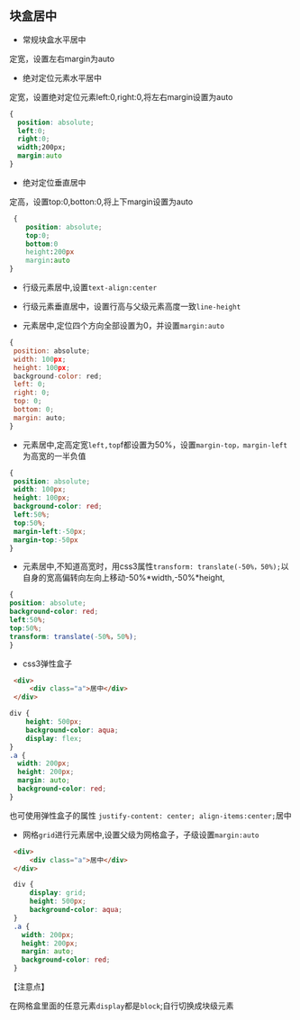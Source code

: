 ## 块盒居中

* 常规块盒水平居中

定宽，设置左右margin为auto

* 绝对定位元素水平居中

定宽，设置绝对定位元素left:0,right:0,将左右margin设置为auto

```css
{
  position: absolute;
  left:0;
  right:0;
  width;200px;
  margin:auto
}
```

* 绝对定位垂直居中

定高，设置top:0,botton:0,将上下margin设置为auto

```css
 {
  	position: absolute;
 	top:0;
    bottom:0
  	height:200px
  	margin:auto
}
```

* 行级元素居中,设置`text-align:center`

* 行级元素垂直居中，设置行高与父级元素高度一致`line-height`

* 元素居中,定位四个方向全部设置为0，并设置`margin:auto`

```js
{
 position: absolute;
 width: 100px;
 height: 100px;
 background-color: red;
 left: 0;
 right: 0;
 top: 0;
 bottom: 0;
 margin: auto;
}
```

* 元素居中,定高定宽`left,top`f都设置为50%，设置`margin-top，margin-left`为高宽的一半负值

```css
{
 position: absolute;
 width: 100px;
 height: 100px;
 background-color: red;
 left:50%;
 top:50%;
 margin-left:-50px;
 margin-top:-50px
}
```

* 元素居中,不知道高宽时，用css3属性`transform: translate(-50%，50%);`以自身的宽高偏转向左向上移动-50%\*width,-50%\*height,

 ```css
{
 position: absolute;
 background-color: red;
 left:50%;
 top:50%;
 transform: translate(-50%，50%);
}
 ```

* css3弹性盒子

```html
 <div>
     <div class="a">居中</div>
 </div>
```

```css
div {
    height: 500px;
    background-color: aqua;
    display: flex;
}
.a {
  width: 200px;
  height: 200px;
  margin: auto;
  background-color: red;    
}
```

也可使用弹性盒子的属性 `justify-content: center; align-items:center;`居中

* 网格`grid`进行元素居中,设置父级为网格盒子，子级设置`margin:auto`

```html
 <div>
     <div class="a">居中</div>
 </div>
```

```css
 div {
     display: grid;
     height: 500px;
     background-color: aqua;
 }
 .a {
   width: 200px;
   height: 200px;
   margin: auto;
   background-color: red;    
 }
```

【注意点】

在网格盒里面的任意元素`display`都是`block`;自行切换成块级元素